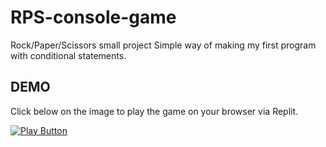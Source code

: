 # RPS-console-game
Rock/Paper/Scissors small project
Simple way of making my first program with conditional statements.

## DEMO
Click below on the image to play the game on your browser via Replit.


[<img alt="Play Button" src="https://github.com/user-attachments/assets/df5f8ab5-5f40-4b11-8c69-979f093de58c" />](https://replit.com/@milanovxyz/RPS-GAME#main.py)

